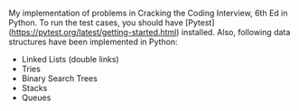 My implementation of problems in Cracking the Coding Interview, 6th Ed
in Python. To run the test cases, you should have [Pytest] (https://pytest.org/latest/getting-started.html)
installed. Also, following data structures have been implemented
in Python:
* Linked Lists (double links)
* Tries
* Binary Search Trees
* Stacks
* Queues

